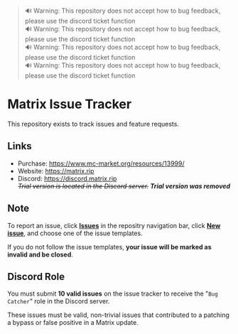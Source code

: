 > 🔊 Warning: This repository does not accept how to bug feedback, please use the discord ticket function   
> 🔊 Warning: This repository does not accept how to bug feedback, please use the discord ticket function   
> 🔊 Warning: This repository does not accept how to bug feedback, please use the discord ticket function   
> 🔊 Warning: This repository does not accept how to bug feedback, please use the discord ticket function   

# Matrix Issue Tracker
This repository exists to track issues and feature requests.

## Links
- Purchase: https://www.mc-market.org/resources/13999/  
- Website: https://matrix.rip  
- Discord: https://discord.matrix.rip  
*~~Trial version is located in the Discord server.~~* ***Trial version was removed***

## Note
To report an issue, click [**Issues**](https://github.com/jiangdashao/Matrix-Issues/issues) in the repositry navigation bar, click [**New issue**](https://github.com/jiangdashao/Matrix-Issues/issues/new/choose), and choose one of the issue templates.

If you do not follow the issue templates, **your issue will be marked as invalid and be closed**.

## Discord Role
You must submit **10 valid issues** on the issue tracker to receive the "`Bug Catcher`" role in the Discord server.

These issues must be valid, non-trivial issues that contributed to a patching a bypass or false positive in a Matrix update.
